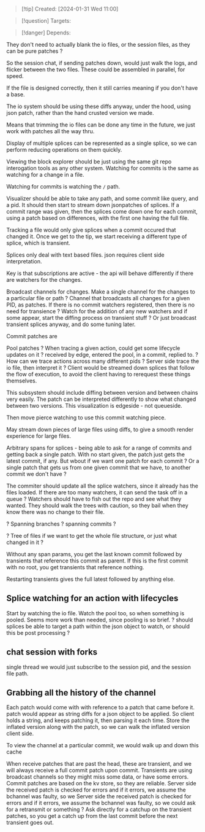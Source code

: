 
>[!tip] Created: [2024-01-31 Wed 11:00]

>[!question] Targets: 

>[!danger] Depends: 

They don't need to actually blank the io files, or the session files, as they can be pure patches ?

So the session chat, if sending patches down, would just walk the logs, and flicker between the two files.
These could be assembled in parallel, for speed.

If the file is designed correctly, then it still carries meaning if you don't have a base.

The io system should be using these diffs anyway, under the hood, using json patch, rather than the hand crusted version we made.

Means that trimming the io files can be done any time in the future, we just work with patches all the way thru.

Display of multiple splices can be represented as a single splice, so we can perform reducing operations on them quickly.

Viewing the block explorer should be just using the same git repo interogation tools as any other system.  Watching for commits is the same as watching for a change in a file.

Watching for commits is watching the `/` path.

Visualizer should be able to take any path, and some commit like query, and a pid.
It should then start to stream down jsonpatches of splices.
If a commit range was given, then the splices come down one for each commit, using a patch based on differences, with the first one having the full file.

Tracking a file would only give splices when a commit occured that changed it.
Once we get to the tip, we start receiving a different type of splice, which is transient.

Splices only deal with text based files.
json requires client side interpretation.

Key is that subscriptions are active - the api will behave differently if there are watchers for the changes.

Broadcast channels for changes.
Make a single channel for the changes to a particular file or path ?
Channel that broadcasts all changes for a given PID, as patches.
If there is no commit watchers registered, then there is no need for transience ?
Watch for the addition of any new watchers and if some appear, start the diffing process on transient stuff ?
Or just broadcast transient splices anyway, and do some tuning later.

Commit patches are

Pool patches ?
When tracing a given action, could get some lifecycle updates on it ?
received by edge, entered the pool, in a commit, replied to.
? How can we trace actions across many different pids ?
Server side trace the io file, then interpret it ?
Client would be streamed down splices that follow the flow of execution, to avoid the client having to rerequest these things themselves.

This subsystem should include diffing between version and between chains very easily.
The patch can be interpreted differently to show what changed between two versions.
This visualization is edgeside - not queueside.

Then move pierce watching to use this commit watching piece.

May stream down pieces of large files using diffs, to give a smooth render experience for large files.

Arbitrary spans for splices - being able to ask for a range of commits and getting back a single patch.  With no start given, the patch just gets the latest commit, if any.
But wbout if we want one patch for each commit ? 
Or a single patch that gets us from one given commit that we have, to another commit we don't have ?

The commiter should update all the splice watchers, since it already has the files loaded.
If there are too many watchers, it can send the task off in a queue ?
Watchers should have to fish out the repo and see what they wanted.
They should walk the trees with caution, so they bail when they know there was no change to their file.

? Spanning branches ? spanning commits ?

? Tree of files if we want to get the whole file structure, or just what changed in it ?

Without any span params, you get the last known commit followed by transients that reference this commit as parent.
If this is the first commit with no root, you get transients that reference nothing.

Restarting transients gives the full latest followed by anything else.
## Splice watching for an action with lifecycles
Start by watching the io file.
Watch the pool too, so when something is pooled.
Seems more work than needed, since pooling is so brief.
? should splices be able to target a path within the json object to watch, or should this be post processing ?

## chat session with forks
single thread we would just subscribe to the session pid, and the session file path.

## Grabbing all the history of the channel
Each patch would come with with reference to a patch that came before it.
patch would appear as string diffs for a json object to be applied.
So client holds a string, and keeps patching it, then parsing it each time.
Store the inflated version along with the patch, so we can walk the inflated version client side.

To view the channel at a particular commit, we would walk up and down this cache

When receive patches that are past the head, these are transient, and we will always receive a full commit patch upon commit.  Transients are using broadcast channels so they might miss some data, or have some errors.
Commit patches are based on the kv store, so they are reliable.
Server side the received patch is checked for errors and if it errors, we assume the bchannel was faulty, so we 
Server side the received patch is checked for errors and if it errors, we assume the bchannel was faulty, so we could ask for a retransmit or something ?
Ask directly for a catchup on the transient patches, so you get a catch up from the last commit before the next transient goes out.
